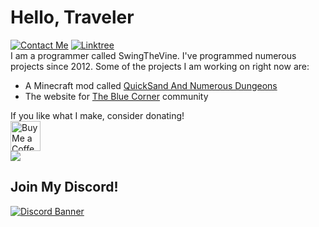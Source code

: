 <h1>Hello, Traveler</h1>
<a href="https://discordapp.com/users/394185816370315276" target="_blank"><img alt="Contact Me" src="https://img.shields.io/badge/Contact_Me-gray?style=flat&logo=Discord&logoColor=white&logoSize=auto&labelColor=cornflowerblue"></a>
<a href="https://linktr.ee/swingthevine" target="_blank"><img alt="Linktree" src="https://img.shields.io/badge/Linktree-gray?style=flat&logo=Linktree"></a>
<br>
I am a programmer called SwingTheVine. I've programmed numerous projects since 2012. Some of the projects I am working on right now are:
<ul>
  <li>A Minecraft mod called <a href="https://github.com/SwingTheVine/QSAND-Minecraft" target="_blank">QuickSand And Numerous Dungeons</a></li>
  <li>The website for <a href="https://github.com/SwingTheVine/TheBlueCorner-Website" target="_blank">The Blue Corner</a> community</li>
</ul>
If you like what I make, consider donating!
<br>
<a href='https://ko-fi.com/P5P1TW1PB' target='_blank'><img height='48' src='https://storage.ko-fi.com/cdn/kofi2.png?v=3' border='0' alt='Buy Me a Coffee at ko-fi.com' /></a>
<br>
<a href="" target="_blank"><img src="https://github-readme-stats.vercel.app/api?username=swingthevine&show_icons=true&theme=transparent"/></a>
<h2>Join My Discord!</h2>
<a href="https://discord.gg/tpeBPy46hf"><img alt="Discord Banner" src="https://discord.com/api/guilds/796124137042608188/widget.png?style=banner4"></a>
